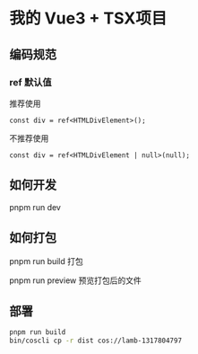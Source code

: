 # 我的 Vue3 + TSX项目

## 编码规范

### ref 默认值

推荐使用

```tsx
const div = ref<HTMLDivElement>();
```

不推荐使用

```tsx
const div = ref<HTMLDivElement | null>(null);
```

## 如何开发

pnpm run dev

## 如何打包

pnpm run build  打包

pnpm run preview  预览打包后的文件

## 部署

```bash
pnpm run build 
bin/coscli cp -r dist cos://lamb-1317804797
```